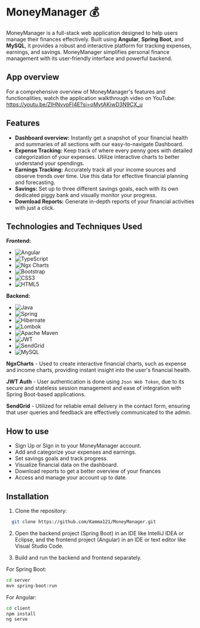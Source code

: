 
# MoneyManager 💰

MoneyManager is a full-stack web application designed to help users manage their finances effectively. Built using **Angular**, **Spring Boot**, and **MySQL**, it provides a robust and interactive platform for tracking expenses, earnings, and savings. MoneyManager simplifies personal finance management with its user-friendly interface and powerful backend.


## App overview
For a comprehensive overview of MoneyManager's features and functionalities, watch the application walkthrough video on YouTube: https://youtu.be/ZIHNvvpFI4E?si=oMytAKiwD3N9CX_u

## Features

- **Dashboard overview:**   Instantly get a snapshot of your financial health and summaries of all sections with our easy-to-navigate Dashboard.
- **Expense Tracking:**  Keep track of where every penny goes with detailed categorization of your expenses. Utilize interactive charts to better understand your spendings.
- **Earnings Tracking:**   Accurately track all your income sources and observe trends over time. Use this data for effective financial planning and forecasting.
- **Savings:**  Set up to three different savings goals, each with its own dedicated piggy bank and visually monitor your progress.
- **Download Reports:** Generate in-depth reports of your financial activities with just a click.


## Technologies and Techniques Used
**Frontend:**
- ![Angular](https://img.shields.io/badge/angular-%23DD0031.svg?style=for-the-badge&logo=angular&logoColor=white)
- ![TypeScript](https://img.shields.io/badge/typescript-%23007ACC.svg?style=for-the-badge&logo=typescript&logoColor=white)
- ![Ngx Charts](https://img.shields.io/badge/Ngx%20Charts-latest-orange.svg)
- ![Bootstrap](https://img.shields.io/badge/bootstrap-%238511FA.svg?style=for-the-badge&logo=bootstrap&logoColor=white)
- ![CSS3](https://img.shields.io/badge/css3-%231572B6.svg?style=for-the-badge&logo=css3&logoColor=white)
- ![HTML5](https://img.shields.io/badge/html5-%23E34F26.svg?style=for-the-badge&logo=html5&logoColor=white)

**Backend:**
- ![Java](https://img.shields.io/badge/java-%23ED8B00.svg?logo=java&logoColor=white&style=for-the-badge)
- ![Spring](https://img.shields.io/badge/spring-%236DB33F.svg?logo=spring&logoColor=white&style=for-the-badge)
- ![Hibernate](https://img.shields.io/badge/Hibernate-59666C?style=for-the-badge&logo=Hibernate&logoColor=white)
- ![Lombok](https://img.shields.io/badge/Lombok-2.16.8-blue.svg)
- ![Apache Maven](https://img.shields.io/badge/Apache%20Maven-C71A36?style=for-the-badge&logo=Apache%20Maven&logoColor=white)
- ![JWT](https://img.shields.io/badge/JWT-black?style=for-the-badge&logo=JSON%20web%20tokens)
- ![SendGrid](https://img.shields.io/badge/SendGrid-Integrations-green.svg)
- ![MySQL](https://img.shields.io/badge/MySQL-005C84?style=for-the-badge&logo=mysql&logoColor=white)
 

 **NgxCharts** - Used to create interactive financial charts, such as expense and income charts, providing instant insight into the user's financial health.

 **JWT Auth** - User authentication is done using `Json Web Token`, due to its secure and stateless session management and ease of integration with Spring Boot-based applications.

  **SendGrid** -  Utilized for reliable email delivery in the contact form, ensuring that user queries and feedback are effectively communicated to the admin.
## How to use
- Sign Up or Sign in to your MoneyManager account.
- Add and categorize your expenses and earnings.
- Set savings goals and track progress.
- Visualize financial data on the dashboard.
- Download reports to get a better overview of your finances 
- Access and manage your account up to date.
## Installation

1. Clone the repository:

```bash
  git clone https://github.com/Kamma121/MoneyManager.git
```

2. Open the backend project (Spring Boot) in an IDE like IntelliJ IDEA or Eclipse, and the frontend project (Angular) in an IDE or text editor like Visual Studio Code.

3. Build and run the backend and frontend separately.

For Spring Boot:
```bash
cd server
mvn spring-boot:run
```

 For Angular:   
```bash
cd client
npm install
ng serve
```
